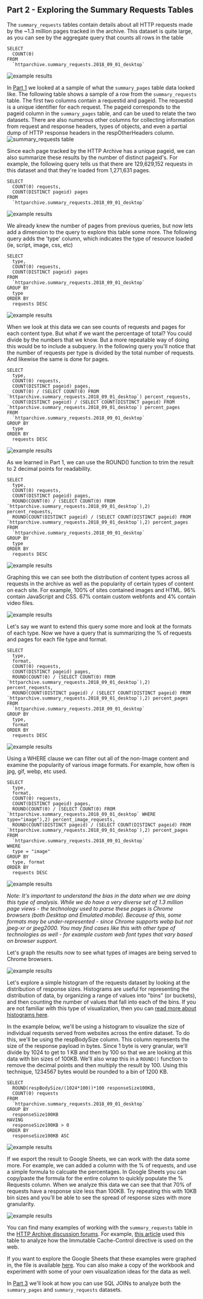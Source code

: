 Part 2 - Exploring the Summary Requests Tables
-------------------
The `summary_requests` tables contain details about all HTTP requests made by the ~1.3 million pages tracked in the archive. This dataset is quite large, as you can see by the aggregate query that counts all rows in the table

```
SELECT
  COUNT(0)
FROM
  `httparchive.summary_requests.2018_09_01_desktop`
```

![example results](./images/guided_tour_summary_requests-count.jpg)

In [Part 1](./guided_tour_summary_pages.md) we looked at a sample of what the `summary_pages` table data looked like. The following table shows a sample of a row from the `summary_requests` table.   The first two columns contain a requestid and pageid.  The requestid is a unique identifier for each request.  The pageid corresponds to the pageid column in the `summary_pages` table, and can be used to relate the two datasets. There are also numerous other columns for collecting information from request and response headers, types of objects, and even a partial dump of HTTP response headers in the respOtherHeaders column.
![summary_requests table](./images/guided_tour_summary_requests-tabledetails.jpg)

Since each page tracked by the HTTP Archive has a unique pageid, we can also summarize these results by the number of distinct pageid's.  For example, the following query tells us that there are 129,629,152 requests in this dataset and that they're loaded from 1,271,631 pages.

```
SELECT
  COUNT(0) requests,
  COUNT(DISTINCT pageid) pages
FROM
  `httparchive.summary_requests.2018_09_01_desktop`
```
![example results](./images/guided_tour_summary_requests-count_pageids.jpg)


We already knew the number of pages from previous queries, but now lets add a dimension to the query to explore this table some more. The following query adds the 'type' column, which indicates the type of resource loaded (ie, script, image, css, etc)

```
SELECT
  type,
  COUNT(0) requests,
  COUNT(DISTINCT pageid) pages
FROM
  `httparchive.summary_requests.2018_09_01_desktop`
GROUP BY
  type
ORDER BY
  requests DESC
```
![example results](./images/guided_tour_summary_requests-count_reqtype.jpg)

When we look at this data we can see counts of requests and pages for each content type. But what if we want the percentage of total? You could divide by the numbers that we know. But a more repeatable way of doing this would be to include a subquery. In the following query you'll notice that the number of requests per type is divided by the total number of requests. And likewise the same is done for pages.

```
SELECT
  type,
  COUNT(0) requests,
  COUNT(DISTINCT pageid) pages,
  COUNT(0) / (SELECT COUNT(0) FROM `httparchive.summary_requests.2018_09_01_desktop`) percent_requests,
  COUNT(DISTINCT pageid) / (SELECT COUNT(DISTINCT pageid) FROM `httparchive.summary_requests.2018_09_01_desktop`) percent_pages
FROM
  `httparchive.summary_requests.2018_09_01_desktop`
GROUP BY
  type
ORDER BY
  requests DESC
```

![example results](./images/guided_tour_summary_requests-count_reqtype_perc.jpg)

As we learned in Part 1, we can use the ROUND() function to trim the result to 2 decimal points for readability.

```
SELECT
  type,
  COUNT(0) requests,
  COUNT(DISTINCT pageid) pages,
  ROUND(COUNT(0) / (SELECT COUNT(0) FROM `httparchive.summary_requests.2018_09_01_desktop`),2) percent_requests,
  ROUND(COUNT(DISTINCT pageid) / (SELECT COUNT(DISTINCT pageid) FROM `httparchive.summary_requests.2018_09_01_desktop`),2) percent_pages
FROM
  `httparchive.summary_requests.2018_09_01_desktop`
GROUP BY
  type
ORDER BY
  requests DESC
```
![example results](./images/guided_tour_summary_requests-count_reqtype_perc_rounded.jpg)


Graphing this we can see both the distribution of content types across all requests in the archive as well as the popularity of certain types of content on each site.  For example, 100% of sites contained images and HTML.  96% contain JavaScript and CSS. 67% contain custom webfonts and 4% contain video files.

![example results](./images/guided_tour_summary_requests-type-graph.jpg)

Let's say we want to extend this query some more and look at the formats of each type. Now we have a query that is summarizing the % of requests and pages for each file type and format.

```
SELECT
  type,
  format,
  COUNT(0) requests,
  COUNT(DISTINCT pageid) pages,
  ROUND(COUNT(0) / (SELECT COUNT(0) FROM `httparchive.summary_requests.2018_09_01_desktop`),2) percent_requests,
  ROUND(COUNT(DISTINCT pageid) / (SELECT COUNT(DISTINCT pageid) FROM `httparchive.summary_requests.2018_09_01_desktop`),2) percent_pages
FROM
  `httparchive.summary_requests.2018_09_01_desktop`
GROUP BY
  type,
  format
ORDER BY
  requests DESC
```
![example results](./images/guided_tour_summary_requests-count_reqtypeformat_perc_rounded.jpg)

Using a WHERE clause we can filter out all of the non-Image content and examine the popularity of various image formats. For example, how often is jpg, gif, webp, etc used.

```
SELECT
  type,
  format,
  COUNT(0) requests,
  COUNT(DISTINCT pageid) pages,
  ROUND(COUNT(0) / (SELECT COUNT(0) FROM `httparchive.summary_requests.2018_09_01_desktop` WHERE type="image"),2) percent_image_requests,
  ROUND(COUNT(DISTINCT pageid) / (SELECT COUNT(DISTINCT pageid) FROM `httparchive.summary_requests.2018_09_01_desktop`),2) percent_pages
FROM
  `httparchive.summary_requests.2018_09_01_desktop`
WHERE
  type = "image"
GROUP BY
  type, format
ORDER BY
  requests DESC
```

![example results](./images/guided_tour_summary_requests-count_reqimageformat_perc_rounded.jpg)

*Note: It's important to understand the bias in the data when we are doing this type of analysis. While we do have a very diverse set of 1.3 million page views - the technology used to parse these pages is Chrome browsers (both Desktop and Emulated mobile). Because of this, some formats may be under-represented - since Chrome supports webp but not jpeg-xr or jpeg2000.  You may find cases like this with other type of technologies as well - for example custom web font types that vary based on browser support.*

Let's graph the results now to see what types of images are being served to Chrome browsers.

![example results](./images/guided_tour_summary_requests-imageformat-graph.jpg)

Let's explore a simple histogram of the requests dataset by looking at the distribution of response sizes. Histograms are useful for representing the distribution of data, by organizing a range of values into "bins" (or buckets), and then counting the number of values that fall into each of the bins. If you are not familiar with this type of visualization, then you can [read more about histograms here](https://en.wikipedia.org/wiki/Histogram).

In the example below, we'll be using a histogram to visualize the size of individual requests served from websites across the entire dataset. To do this, we'll be using the respBodySize column. This column represents the size of the response payload in bytes. Since 1 byte is very granular, we'll divide by 1024 to get to 1 KB and then by 100 so that we are looking at this data with bin sizes of 100KB. We'll also wrap this in a `ROUND()` function to remove the decimal points and then multiply the result by 100. Using this technique, 1234567 bytes would be rounded to a bin of 1200 KB.

```
SELECT
  ROUND(respBodySize/(1024*100))*100 responseSize100KB,
  COUNT(0) requests
FROM
  `httparchive.summary_requests.2018_09_01_desktop`
GROUP BY
  responseSize100KB
HAVING
  responseSize100KB > 0
ORDER BY
  responseSize100KB ASC
```
![example results](./images/guided_tour_summary_requests-histogram.jpg)

If we export the result to Google Sheets, we can work with the data some more. For example, we can added a column with the % of requests, and use a simple formula to calcuate the percentages. In Google Sheets you can copy/paste the formula for the entire column to quickly populate the % Requests column. When we analyze this data we can see that that 70% of requests have a response size less than 100KB. Try repeating this with 10KB bin sizes and you'll be able to see the spread of response sizes with more granularity.

![example results](./images/guided_tour_summary_requests-histogram-graph.jpg)

You can find many examples of working with the `summary_requests` table in the [HTTP Archive discussion forums](https://discuss.httparchive.org/). For example, [this article](https://discuss.httparchive.org/t/cache-control-immutable-a-year-later/1195) used this table to analyze how the Immutable Cache-Control directive is used on the web.

If you want to explore the Google Sheets that these examples were graphed in, the file is available [here](https://docs.google.com/spreadsheets/d/15Hie8J0XRHcG6OGTRx14p2cAouQcxiq73Hu2dpsgvxM/edit?usp=sharing). You can also make a copy of the workbook and experiment with some of your own visualization ideas for the data as well.

In [Part 3](./guided_tour_summary_pages_requests.md) we'll look at how you can use SQL JOINs to analyze both the `summary_pages` and `summary_requests` datasets.
